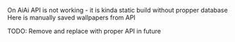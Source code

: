 On AiAi API is not working - it is kinda static build without propper database
Here is manually saved wallpapers from API

TODO: Remove and replace with proper API in future